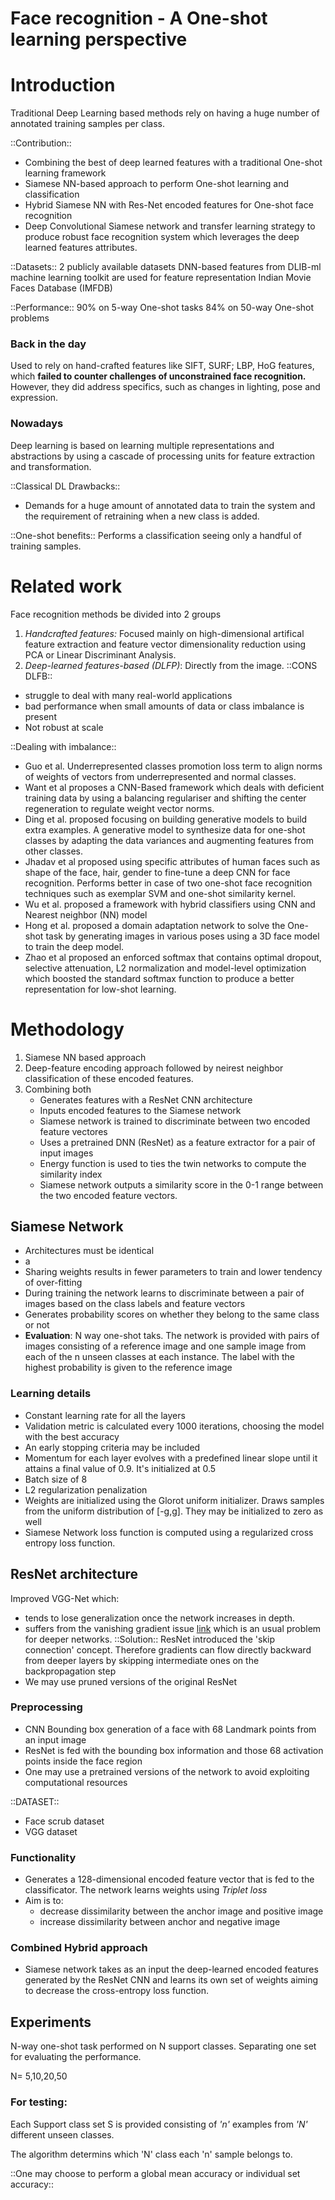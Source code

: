 # Face recognition - A One-shot learning perspective

Introduction
============

Traditional Deep Learning based methods rely on having a huge number of annotated training samples per class.

::Contribution::
- Combining the best of deep learned features with a traditional One-shot learning framework
- Siamese NN-based approach to perform One-shot learning and classification
- Hybrid Siamese NN with Res-Net encoded features for One-shot face recognition
- Deep Convolutional Siamese network and transfer learning strategy to produce robust face recognition system which leverages the deep learned features attributes.

::Datasets::
2 publicly available datasets
DNN-based features from DLIB-ml machine learning toolkit are used for feature representation
Indian Movie Faces Database (IMFDB)

::Performance::
90% on 5-way One-shot tasks
84% on 50-way One-shot problems

### Back in the day
Used to rely on hand-crafted features like SIFT, SURF; LBP, HoG features, which **failed to counter challenges of unconstrained face recognition.** However, they did address specifics, such as changes in lighting, pose and expression.

### Nowadays
Deep learning is based on learning multiple representations and abstractions by using a cascade of processing units for feature extraction and transformation. 

::Classical DL Drawbacks::
- Demands for a huge amount of annotated data to train the system and the requirement of retraining when a new class is added.

::One-shot benefits::
Performs a classification seeing only a handful of training samples. 

 
Related work
============
Face recognition methods be divided into 2 groups
1. _Handcrafted features:_ Focused mainly on high-dimensional artifical feature extraction and feature vector dimensionality reduction using PCA or Linear Discriminant Analysis.
2. _Deep-learned features-based (DLFP)_: Directly from the image. 
::CONS DLFB::
- struggle to deal with many real-world applications
- bad performance when small amounts of data or class imbalance is present
- Not robust at scale

::Dealing with imbalance:: 
- Guo et al. Underrepresented classes promotion loss term to align norms of weights of vectors from underrepresented and normal classes. 
- Want et al proposes a CNN-Based framework which deals with deficient training data by using a balancing regulariser and shifting the center regeneration to regulate weight vector norms.
- Ding et al. proposed focusing on building generative models to build extra examples. A generative model to synthesize data for one-shot classes by adapting the data variances and augmenting features from other classes.
- Jhadav et al proposed using specific attributes of human faces such as shape of the face, hair, gender to fine-tune a deep CNN for face recognition. Performs better in case of two one-shot face recognition techniques such as exemplar SVM and one-shot similarity kernel. 
- Wu et al. proposed a framework with hybrid classifiers using CNN and Nearest neighbor (NN) model
- Hong et al. proposed a domain adaptation network to solve the One-shot task by generating images in various poses using a 3D face model to train the deep model.
- Zhao et al proposed an enforced softmax that contains optimal dropout, selective attenuation, L2 normalization and model-level optimization which boosted the standard softmax function to produce a better representation for low-shot learning. 

Methodology 
============
1. Siamese NN based approach
2. Deep-feature encoding approach followed by neirest neighbor classification of these encoded features.
3. Combining both
    - Generates features with a ResNet CNN architecture
    - Inputs encoded features to the Siamese network 
    - Siamese network is trained to discriminate between two encoded feature vectores
    - Uses a pretrained DNN (ResNet) as a feature extractor for a pair of input images
    - Energy function is used to ties the twin networks to compute the similarity index
    - Siamese network outputs a similarity score in the 0-1 range between the two encoded feature vectors.

## Siamese Network
- Architectures must be identical
- a
- Sharing weights results in fewer parameters to train and lower tendency of over-fitting
- During training the network learns to discriminate between a pair of images based on the class labels and feature vectors
- Generates probability scores on whether they belong to the same class or not
- **Evaluation**: N way one-shot taks. The network is provided with pairs of images consisting of a reference image and one sample image from each of the n unseen classes at each instance. The label with the highest probability is given to the reference image
### Learning details
- Constant learning rate for all the layers
- Validation metric is calculated every 1000 iterations, choosing the model with the best accuracy
- An early stopping criteria may be included
- Momentum for each layer evolves with a predefined linear slope until it attains a final value of 0.9. It's initialized at 0.5
- Batch size of 8
- L2 regularization penalization
- Weights are initialized using the Glorot uniform initializer. Draws samples from the uniform distribution of [-g,g]. They may be initialized to zero as well
- Siamese Network loss function is computed using a regularized cross entropy loss function. 

## ResNet architecture
Improved VGG-Net which:
- tends to lose generalization once the network increases in depth.
- suffers from the vanishing gradient issue [link](https://machinelearningmastery.com/how-to-fix-vanishing-gradients-using-the-rectified-linear-activation-function/#:~:text=Vanishing%20gradients%20is%20a%20particular,network%20that%20requires%20weight%20updates.) which is an usual problem for deeper networks. ::Solution:: ResNet introduced the 'skip connection' concept. Therefore gradients can flow directly backward from deeper layers by skipping intermediate ones on the backpropagation step
- We may use pruned versions of the original ResNet

### Preprocessing 
- CNN Bounding box generation of a face with 68 Landmark points from an input image
- ResNet is fed with the bounding box information and those 68 activation points inside the face region 
- One may use a pretrained versions of the network to avoid exploiting computational resources

::DATASET::
- Face scrub dataset
- VGG dataset 

### Functionality
- Generates a 128-dimensional encoded feature vector that is fed to the classificator. The network learns weights using _Triplet loss_
- Aim is to: 
  - decrease dissimilarity between the anchor image and positive image
  - increase dissimilarity between anchor and negative image

### Combined Hybrid approach
- Siamese network takes as an input the deep-learned encoded features generated by the ResNet CNN and learns its own set of weights aiming to decrease the cross-entropy loss function.

## Experiments

N-way one-shot task performed on N support classes. Separating one set for evaluating the performance. 

N= 5,10,20,50

### For testing:
Each Support class set S is provided consisting of _'n'_ examples from _'N'_ different unseen classes. 

The algorithm determins which 'N' class each 'n' sample belongs to.

::One may choose to perform a global mean accuracy or individual set accuracy::



